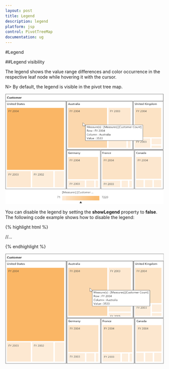 ```yaml
---
layout: post
title: Legend
description: legend
platform: jsp
control: PivotTreeMap
documentation: ug
---
```


#Legend

##Legend visibility

The legend shows the value range differences and color occurrence in the respective leaf node while hovering it with the cursor.

N> By default, the legend is visible in the pivot tree map.

![](Legend_images/Legend_img1.png)

You can disable the legend by setting the **showLegend** property to **false**. The following code example shows how to disable the legend:

{% highlight html %}

<div class="cols-sample-area">
<ej:pivotTreeMap id="PivotTreeMap1" renderSuccess="RenderSuccess">
//...
</ej:pivotTreeMap>
</div>

<script type="text/javascript">
    function RenderSuccess(args) {
		 var treemapTarget = $('#PivotTreeMap1TreeMapContainer').data("ejTreeMap");
         treemapTarget.model.showLegend = false;
	     treemapTarget.refresh();
	}
</script>

{% endhighlight %}

![](Legend_images/Legend_img2.png)